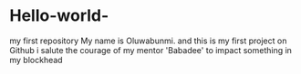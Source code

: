 # Hello-world-
my first repository
My name is Oluwabunmi. and this is my first project on Github
i salute the courage of my mentor  'Babadee' to impact something in my blockhead
